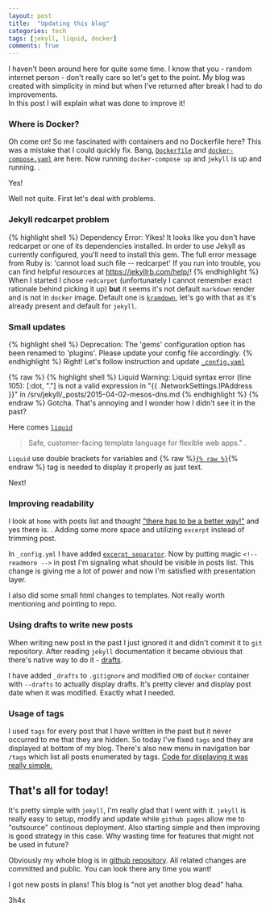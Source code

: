 ```yaml
---
layout: post
title:  "Updating this blog"
categories: tech
tags: [jekyll, liquid, docker]
comments: True
---
```

I haven't been around here for quite some time. I know that you - random internet person - don't really care so let's get to the point.
My blog was created with simplicity in mind but when I've returned after break I had to do improvements.  
In this post I will explain what was done to improve it!  
 
<!-- readmore -->

### Where is Docker?

Oh come on! So me fascinated with containers and no Dockerfile here? This was a mistake that I could quickly fix.
Bang, [`Dockerfile`](https://github.com/3h4x/3h4x.github.io/blob/master/Dockerfile) and [`docker-compose.yaml`](https://github.com/3h4x/3h4x.github.io/blob/master/docker-compose.yaml) are here.
Now running `docker-compose up` and `jekyll` is up and running.  .

Yes!

Well not quite. First let's deal with problems.

### Jekyll redcarpet problem
{% highlight shell %}
Dependency Error: Yikes! It looks like you don't have redcarpet or one of its dependencies installed. In order to use Jekyll as currently configured, you'll need to install this gem. The full error message from Ruby is: 'cannot load such file -- redcarpet' If you run into trouble, you can find helpful resources at https://jekyllrb.com/help/!
{% endhighlight %}
When I started I chose `redcarpet` (unfortunately I cannot remember exact rationale behind picking it up) **but** it seems it's not default `markdown` render and is not in `docker` image.
Default one is [`kramdown`](https://jekyllrb.com/docs/configuration/markdown/#kramdown), let's go with that as it's already present and default for `jekyll`.

### Small updates

{% highlight shell %}
Deprecation: The 'gems' configuration option has been renamed to 'plugins'. Please update your config file accordingly.
{% endhighlight %}
Right! Let's follow instruction and update [`_config.yaml`](https://github.com/3h4x/3h4x.github.io/blob/c208e4308dc92df59eaa6a74a3cb6cb5a33b4713/_config.yml#L20)

{% raw %}
{% highlight shell %}
Liquid Warning: Liquid syntax error (line 105): [:dot, "."] is not a valid expression in "{{ .NetworkSettings.IPAddress }}" in /srv/jekyll/_posts/2015-04-02-mesos-dns.md
{% endhighlight %}
{% endraw %}
Gotcha. That's annoying and I wonder how I didn't see it in the past?

Here comes [`liquid`](https://shopify.github.io/liquid/)
> Safe, customer-facing template language for flexible web apps."  .

`Liquid` use double brackets for variables and {% raw %}[`{% raw %}`](https://shopify.github.io/liquid/tags/raw/){% endraw %} tag is needed to display it properly as just text.

Next!

### Improving readability

I look at `home` with posts list and thought ["there has to be a better way!"](https://www.youtube.com/watch?v=anrOzOapJ2E) and yes there is.  .
Adding some more space and utilizing `excerpt` instead of trimming post.

In `_config.yml` I have added [`excerpt_separator`](https://github.com/3h4x/3h4x.github.io/blob/c208e4308dc92df59eaa6a74a3cb6cb5a33b4713/_config.yml#L18).
Now by putting magic `<!-- readmore -->` in post I'm signaling what should be visible in posts list. This change is giving me a lot of power and now I'm satisfied with presentation layer.

I also did some small html changes to templates. Not really worth mentioning and pointing to repo.
### Using drafts to write new posts

When writing new post in the past I just ignored it and didn't commit it to `git` repository. After reading `jekyll` documentation it became obvious that there's native way to do it - [drafts](https://jekyllrb.com/docs/posts/#drafts).

I have added `_drafts` to `.gitignore` and modified `CMD` of `docker` container with `--drafts` to actually display drafts. It's pretty clever and display post date when it was modified.
Exactly what I needed.

### Usage of tags

I used `tags` for every post that I have written in the past but it never occurred to me that they are hidden. So today I've fixed `tags` and they are displayed at bottom of my blog. There's also new menu in navigation bar `/tags` which list all posts enumerated by tags. [Code for displaying it was really simple.](https://github.com/3h4x/3h4x.github.io/blob/master/tags.md)


## That's all for today!

It's pretty simple with `jekyll`, I'm really glad that I went with it. `jekyll` is really easy to setup, modify and update while `github pages` allow me to "outsource" continous deployment.
Also starting simple and then improving is good strategy in this case. Why wasting time for features that might not be used in future?

Obviously my whole blog is in [github repository](https://github.com/3h4x/3h4x.github.io). All related changes are committed and public. You can look there any time you want!

I got new posts in plans! This blog is "not yet another blog dead" haha.


3h4x
